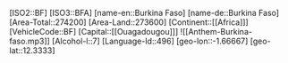 ﻿---
location: [12.3333,-1.66667]
type: Country
tags:
- geo/Country

SpocWebEntityId: 26845
isDeleted: false
confidential: public

---
[ISO2::BF]
[ISO3::BFA]
[name-en::Burkina Faso]
[name-de::Burkina Faso]
[Area-Total::274200]
[Area-Land::273600]
[Continent::[[Africa]]]
[VehicleCode::BF]
[Capital::[[Ouagadougou]]]
![[Anthem-Burkina-faso.mp3]]
[Alcohol-l::7]
[Language-Id::496]
[geo-lon::-1.66667]
[geo-lat::12.3333]

